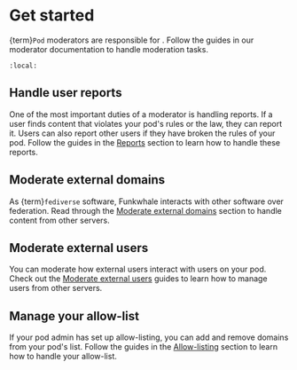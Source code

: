 # Get started

{term}`Pod` moderators are responsible for . Follow the guides in our moderator documentation to handle moderation tasks.

```{contents}
:local:
```

## Handle user reports

One of the most important duties of a moderator is handling reports. If a user finds content that violates your pod's rules or the law, they can report it. Users can also report other users if they have broken the rules of your pod. Follow the guides in the [Reports](reports/index.md) section to learn how to handle these reports.

## Moderate external domains

As {term}`fediverse` software, Funkwhale interacts with other software over federation. Read through the [Moderate external domains](domains/index.md) section to handle content from other servers.

## Moderate external users

You can moderate how external users interact with users on your pod. Check out the [Moderate external users](users/index.md) guides to learn how to manage users from other servers.

## Manage your allow-list

If your pod admin has set up allow-listing, you can add and remove domains from your pod's list. Follow the guides in the [Allow-listing](allow_listing/index.md) section to learn how to handle your allow-list.
